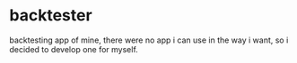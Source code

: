 # backtester
backtesting app of mine, there were no app i can use in the way i want, so i decided to develop one for myself.
